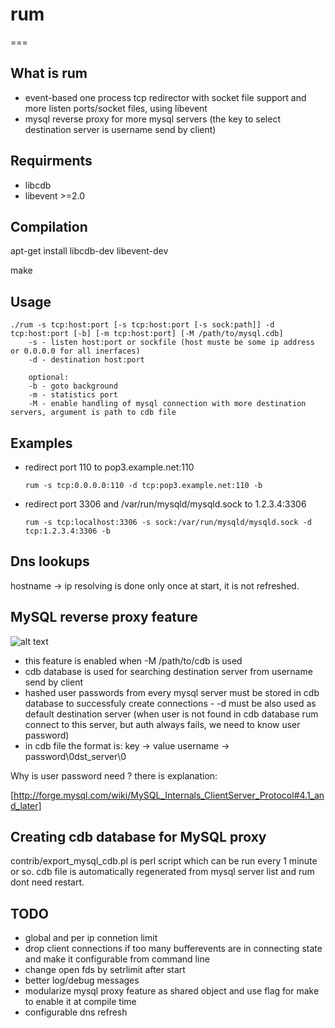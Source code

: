 # rum
===

## What is rum
* event-based one process tcp redirector with socket file support and more listen ports/socket files, using libevent
* mysql reverse proxy for more mysql servers (the key to select destination server is username send by client)

## Requirments
* libcdb
* libevent >=2.0

## Compilation
apt-get install libcdb-dev libevent-dev

make

## Usage
```
./rum -s tcp:host:port [-s tcp:host:port [-s sock:path]] -d tcp:host:port [-b] [-m tcp:host:port] [-M /path/to/mysql.cdb]
    -s - listen host:port or sockfile (host muste be some ip address or 0.0.0.0 for all inerfaces)
    -d - destination host:port

    optional:
    -b - goto background
    -m - statistics port
    -M - enable handling of mysql connection with more destination servers, argument is path to cdb file
```

## Examples

* redirect port 110 to pop3.example.net:110

  `rum -s tcp:0.0.0.0:110 -d tcp:pop3.example.net:110 -b`

* redirect port 3306 and /var/run/mysqld/mysqld.sock to 1.2.3.4:3306

  `rum -s tcp:localhost:3306 -s sock:/var/run/mysqld/mysqld.sock -d tcp:1.2.3.4:3306 -b`

## Dns lookups
hostname -> ip resolving is done only once at start, it is not refreshed.

## MySQL reverse proxy feature
![alt text](https://raw2.github.com/websupport-sk/rum/master/images/rum-mysql.png "this is how it works")
* this feature is enabled when -M /path/to/cdb is used
* cdb database is used for searching destination server from username send by client
* hashed user passwords from every mysql server must be stored in cdb database to successfuly create connections - -d must be also used as default destination server (when user is not found in cdb database rum connect to this server, but auth always fails, we need to know user password)
* in cdb file the format is:
    key -> value
    username -> password\0dst_server\0

Why is user password need ? there is explanation:

[http://forge.mysql.com/wiki/MySQL_Internals_ClientServer_Protocol#4.1_and_later]

## Creating cdb database for MySQL proxy
contrib/export_mysql_cdb.pl is perl script which can be run every 1 minute or so. cdb file is automatically regenerated from mysql server list and rum dont need restart.

## TODO
* global and per ip connetion limit
* drop client connections if too many bufferevents are in connecting state and make it configurable from command line
* change open fds by setrlimit after start
* better log/debug messages
* modularize mysql proxy feature as shared object and use flag for make to enable it at compile time
* configurable dns refresh

